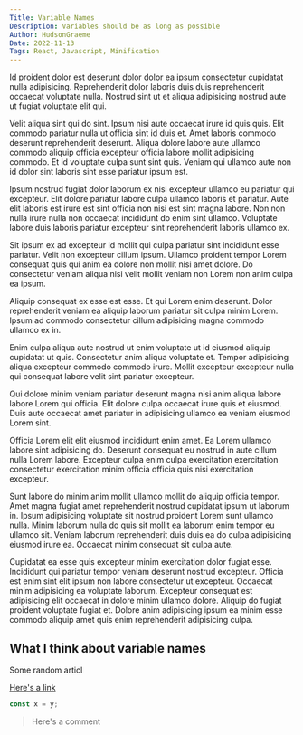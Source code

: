 ```yaml
---
Title: Variable Names
Description: Variables should be as long as possible
Author: HudsonGraeme
Date: 2022-11-13
Tags: React, Javascript, Minification
---
```


Id proident dolor est deserunt dolor dolor ea ipsum consectetur cupidatat nulla adipisicing. Reprehenderit dolor laboris duis duis reprehenderit occaecat voluptate nulla. Nostrud sint ut et aliqua adipisicing nostrud aute ut fugiat voluptate elit qui.

Velit aliqua sint qui do sint. Ipsum nisi aute occaecat irure id quis quis. Elit commodo pariatur nulla ut officia sint id duis et. Amet laboris commodo deserunt reprehenderit deserunt. Aliqua dolore labore aute ullamco commodo aliquip officia excepteur officia labore mollit adipisicing commodo. Et id voluptate culpa sunt sint quis. Veniam qui ullamco aute non id dolor sint laboris sint esse pariatur ipsum est.

Ipsum nostrud fugiat dolor laborum ex nisi excepteur ullamco eu pariatur qui excepteur. Elit dolore pariatur labore culpa ullamco laboris et pariatur. Aute elit laboris est irure est sint officia non nisi est sint magna labore. Non non nulla irure nulla non occaecat incididunt do enim sint ullamco. Voluptate labore duis laboris pariatur excepteur sint reprehenderit laboris ullamco ex.

Sit ipsum ex ad excepteur id mollit qui culpa pariatur sint incididunt esse pariatur. Velit non excepteur cillum ipsum. Ullamco proident tempor Lorem consequat quis qui anim ea dolore non mollit nisi amet dolore. Do consectetur veniam aliqua nisi velit mollit veniam non Lorem non anim culpa ea ipsum.

Aliquip consequat ex esse est esse. Et qui Lorem enim deserunt. Dolor reprehenderit veniam ea aliquip laborum pariatur sit culpa minim Lorem. Ipsum ad commodo consectetur cillum adipisicing magna commodo ullamco ex in.

Enim culpa aliqua aute nostrud ut enim voluptate ut id eiusmod aliquip cupidatat ut quis. Consectetur anim aliqua voluptate et. Tempor adipisicing aliqua excepteur commodo commodo irure. Mollit excepteur excepteur nulla qui consequat labore velit sint pariatur excepteur.

Qui dolore minim veniam pariatur deserunt magna nisi anim aliqua labore labore Lorem qui officia. Elit dolore culpa occaecat irure quis et eiusmod. Duis aute occaecat amet pariatur in adipisicing ullamco ea veniam eiusmod Lorem sint.

Officia Lorem elit elit eiusmod incididunt enim amet. Ea Lorem ullamco labore sint adipisicing do. Deserunt consequat eu nostrud in aute cillum nulla Lorem labore. Excepteur culpa enim culpa exercitation exercitation consectetur exercitation minim officia officia quis nisi exercitation excepteur.

Sunt labore do minim anim mollit ullamco mollit do aliquip officia tempor. Amet magna fugiat amet reprehenderit nostrud cupidatat ipsum ut laborum in. Ipsum adipisicing voluptate sit nostrud proident Lorem sunt ullamco nulla. Minim laborum nulla do quis sit mollit ea laborum enim tempor eu ullamco sit. Veniam laborum reprehenderit duis duis ea do culpa adipisicing eiusmod irure ea. Occaecat minim consequat sit culpa aute.

Cupidatat ea esse quis excepteur minim exercitation dolor fugiat esse. Incididunt qui pariatur tempor veniam deserunt nostrud excepteur. Officia est enim sint elit ipsum non labore consectetur ut excepteur. Occaecat minim adipisicing ea voluptate laborum. Excepteur consequat est adipisicing elit occaecat in dolore minim ullamco dolore. Aliquip do fugiat proident voluptate fugiat et. Dolore anim adipisicing ipsum ea minim esse commodo aliquip amet quis enim reprehenderit adipisicing culpa.

## What I think about variable names

Some random articl

<a href="google.com">Here's a link</a>

```js
const x = y;
```

> Here's a comment
